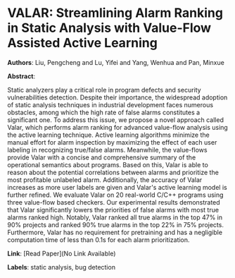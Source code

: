 # VALAR: Streamlining Alarm Ranking in Static Analysis with Value-Flow Assisted Active Learning

**Authors**: Liu, Pengcheng and Lu, Yifei and Yang, Wenhua and Pan, Minxue

**Abstract**:

Static analyzers play a critical role in program defects and security vulnerabilities detection. Despite their importance, the widespread adoption of static analysis techniques in industrial development faces numerous obstacles, among which the high rate of false alarms constitutes a significant one. To address this issue, we propose a novel approach called Valar, which performs alarm ranking for advanced value-flow analysis using the active learning technique. Active learning algorithms minimize the manual effort for alarm inspection by maximizing the effect of each user labeling in recognizing true/false alarms. Meanwhile, the value-flows provide Valar with a concise and comprehensive summary of the operational semantics about programs. Based on this, Valar is able to reason about the potential correlations between alarms and prioritize the most profitable unlabeled alarm. Additionally, the accuracy of Valar increases as more user labels are given and Valar's active learning model is further refined. We evaluate Valar on 20 real-world C/C++ programs using three value-flow based checkers. Our experimental results demonstrated that Valar significantly lowers the priorities of false alarms with most true alarms ranked high. Notably, Valar ranked all true alarms in the top 47% in 90% projects and ranked 90% true alarms in the top 22% in 75% projects. Furthermore, Valar has no requirement for pretraining and has a negligible computation time of less than 0.1s for each alarm prioritization.

**Link**: [Read Paper](No Link Available)

**Labels**: static analysis, bug detection
